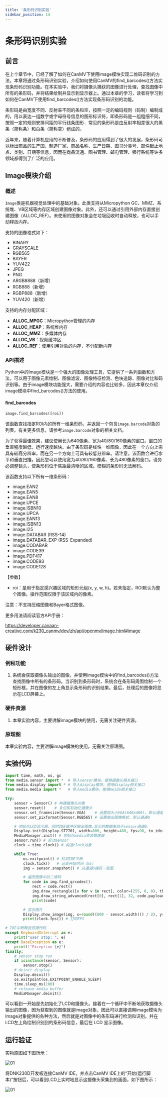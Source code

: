 ```yaml
---
title: '条形码识别实验'
sidebar_position: 14
---
```


# 条形码识别实验

## 前言

在上个章节中，已经了解了如何在CanMV下使用image模块实现二维码识别的方法，本章将通过条形码识别实验，介绍如何使用CanMV的find_barcodes()方法实现条形码识别功能。在本实验中，我们将摄像头捕获的图像进行处理，查找图像中所有的条形码，并将结果绘制并显示到显示器上。通过本章的学习，读者将学习到如何在CanMV下使用find_barcodes()方法实现条形码识别的功能。

条形码是由宽度不同、反射率不同的条和空，按照一定的编码规则（码制）编制成的，用以表达一组数字或字母符号信息的图形标识符，即条形码是一组粗细不同，按照一定的规则安排间距的平行线条图形．常见的条形码是由反射率相差很大的黑条（简称条）和白条（简称空）组成的。

近年来，随着计算机应用的不断普及，条形码的应用得到了很大的发展，条形码可以标出商品的生产国、制造厂家、商品名称、生产日期、图书分类号、邮件起止地点、类别、日期等信息，因而在商品流通、图书管理、邮电管理、银行系统等许多领域都得到了广泛的应用。

## Image模块介绍

### 概述

`Image`类是机器视觉处理中的基础对象。此类支持从Micropython GC、MMZ、系统堆、VB区域等内存区域创建图像对象。此外，还可以通过引用外部内存直接创建图像（ALLOC_REF）。未使用的图像对象会在垃圾回收时自动释放，也可以手动释放内存。

支持的图像格式如下：

- BINARY
- GRAYSCALE
- RGB565
- BAYER
- YUV422
- JPEG
- PNG
- ARGB8888（新增）
- RGB888（新增）
- RGBP888（新增）
- YUV420（新增）

支持的内存分配区域：

- **ALLOC_MPGC**：Micropython管理的内存
- **ALLOC_HEAP**：系统堆内存
- **ALLOC_MMZ**：多媒体内存
- **ALLOC_VB**：视频缓冲区
- **ALLOC_REF**：使用引用对象的内存，不分配新内存

### API描述

‌Python中的Image模块是一个强大的图像处理工具，它提供了一系列函数和方法，可以用于图像元素绘制、图像滤波、图像特征检测、色块追踪、图像对比和码识别等。由于image模块功能强大，需要介绍的内容也比较多，因此本章仅介绍image模块中find_barcodes()方法的使用。

#### find_barcodes

```python
image.find_barcodes([roi])
```

该函数查找指定ROI内的所有一维条形码，并返回一个包含`image.barcode`对象的列表。有关更多信息，请参考`image.barcode`对象的相关文档。

为了获得最佳效果，建议使用长为640像素、宽为40/80/160像素的窗口。窗口的垂直程度越低，运行速度越快。由于条形码是线性一维图像，因此在一个方向上需具有较高分辨率，而在另一个方向上可具有较低分辨率。请注意，该函数会进行水平和垂直扫描，因此您可以使用宽为40/80/160像素、长为480像素的窗口。请务必调整镜头，使条形码位于焦距最清晰的区域。模糊的条形码无法解码。

该函数支持以下所有一维条形码：

- image.EAN2
- image.EAN5
- image.EAN8
- image.UPCE
- image.ISBN10
- image.UPCA
- image.EAN13
- image.ISBN13
- image.I25
- image.DATABAR (RSS-14)
- image.DATABAR_EXP (RSS-Expanded)
- image.CODABAR
- image.CODE39
- image.PDF417
- image.CODE93
- image.CODE128

【参数】

- roi：是用于指定感兴趣区域的矩形元组(x, y, w, h)。若未指定，ROI默认为整个图像。操作范围仅限于该区域内的像素。

注意：不支持压缩图像和Bayer格式图像。

更多用法请阅读官方API手册：

https://developer.canaan-creative.com/k230_canmv/dev/zh/api/openmv/image.html#image

## 硬件设计

### 例程功能

1. 系统会获取摄像头输出的图像，并使用image模块中的find_barcodes()方法查找图像中所有的条形码。当识别到条形码时，系统会在条形码周围绘制一个矩形框，并在图像的左上角显示条形码的识别结果。最后，处理后的图像将显示在LCD屏幕上。

### 硬件资源

1. 本章实验内容，主要讲解image模块的使用，无需关注硬件资源。  


### 原理图

本章实验内容，主要讲解image模块的使用，无需关注原理图。  

## 实验代码

``` python
import time, math, os, gc
from media.sensor import *  # 导入sensor模块，使用摄像头相关接口
from media.display import * # 导入display模块，使用display相关接口
from media.media import *   # 导入media模块，使用meida相关接口

try:
    sensor = Sensor() # 构建摄像头对象
    sensor.reset()    # 复位和初始化摄像头
    sensor.set_framesize(Sensor.VGA)    # 设置帧大小VGA(640x480)，默认通道0
    sensor.set_pixformat(Sensor.RGB565) # 设置输出图像格式，默认通道0

    # 初始化LCD显示器，同时IDE缓冲区输出图像,显示的数据来自于sensor通道0。
    Display.init(Display.ST7701, width=800, height=480, fps=90, to_ide=True)
    MediaManager.init() # 初始化media资源管理器
    sensor.run() # 启动sensor
    clock = time.clock() # 构造clock对象

    while True:
        os.exitpoint() # 检测IDE中断
        clock.tick()   # 记录开始时间（ms）
        img = sensor.snapshot() # 从通道0捕获一张图

        # 遍历图像中的二维码
        for code in img.find_qrcodes():
            rect = code.rect()
            img.draw_rectangle([v for v in rect], color=(255, 0, 0), thickness=4)
            img.draw_string_advanced(rect[0], rect[1], 32, code.payload())
            print(code)

        # 显示图片
        Display.show_image(img, x=round((800 - sensor.width()) / 2), y=round((480 - sensor.height()) / 2))
        print(clock.fps()) # 打印FPS

# IDE中断释放资源代码
except KeyboardInterrupt as e:
    print("user stop: ", e)
except BaseException as e:
    print(f"Exception {e}")
finally:
    # sensor stop run
    if isinstance(sensor, Sensor):
        sensor.stop()
    # deinit display
    Display.deinit()
    os.exitpoint(os.EXITPOINT_ENABLE_SLEEP)
    time.sleep_ms(100)
    # release media buffer
    MediaManager.deinit()
```

可以看到一开始是先初始化了LCD和摄像头。接着在一个循环中不断地获取摄像头输出的图像，因为获取到的图像就是Image对象，因此可以直接调用image模块为Image对象提供的各种方法，然后就是对图像中的条形码进行检测和识别，并在LCD左上角绘制识别到的条形码信息，最后在 LCD 显示图像。

## 运行验证

实物原图如下图所示：

![01](./img/25.png)

将DNK230D开发板连接CanMV IDE，并点击CanMV IDE上的“开始(运行脚本)”按钮后，可以看到LCD上实时地显示这摄像头采集到的画面，如下图所示：

![01](./img/26.png)

